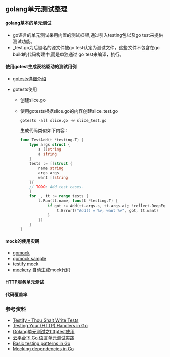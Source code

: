 ## golang单元测试整理


#### golang基本的单元测试
+ go语言的单元测试采用内置的测试框架,通过引入testing包以及go test来提供测试功能。
+ _test.go为后缀名的源文件被go test认定为测试文件，这些文件不包含在go build的代码构建中,而是单独通过 go test来编译，执行。

#### 使用gotest生成表格驱动的测试用例
+ [gotests详细介绍](https://github.com/cweill/gotests)

+ gotests使用

  +  创建slice.go

  + 使用gotests根据slice.go的内容创建slice_test.go

    ```shell
    gotests -all slice.go -w slice_test.go
    ```

    生成代码类似如下内容：

    ```go
    func TestAdd(t *testing.T) {
    	type args struct {
    		s []string
    		a string
    	}
    	tests := []struct {
    		name string
    		args args
    		want []string
    	}{
    	// TODO: Add test cases.
    	}
    	for _, tt := range tests {
    		t.Run(tt.name, func(t *testing.T) {
    			if got := Add(tt.args.s, tt.args.a); !reflect.DeepEqual(got, tt.want) {
    				t.Errorf("Add() = %v, want %v", got, tt.want)
    			}
    		})
    	}
    }
    ```

#### mock的使用实践

+ [gomock](https://github.com/golang/mock)	
+ [gomock sample](https://github.com/golang/mock/tree/master/sample)
+ [testify mock](https://github.com/stretchr/testify#mock-package)
+ [mockery](https://github.com/vektra/mockery)  自动生成mock代码

#### HTTP服务单元测试

#### 代码覆盖率 

### 参考资料
+ [Testify - Thou Shalt Write Tests](https://github.com/stretchr/testify)
+ [Testing Your (HTTP) Handlers in Go](https://elithrar.github.io/article/testing-http-handlers-go/)
+ [Golang单元测试之httptest使用](http://blog.csdn.net/lavorange/article/details/73369153?utm_source=itdadao&utm_medium=referral)
+ [云平台下 Go 语言单元测试实践](http://www.golangtc.com/t/582be071b09ecc08ce0003b3)
+ [Basic testing patterns in Go](https://medium.com/agrea-technogies/basic-testing-patterns-in-go-d8501e360197)
+ [Mocking dependencies in Go](https://medium.com/agrea-technogies/mocking-dependencies-in-go-bb9739fef008)
